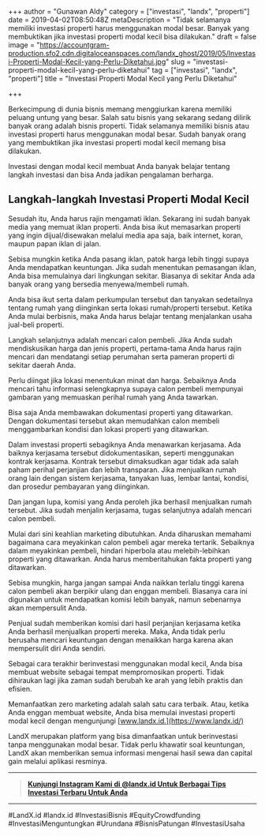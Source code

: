 +++
author = "Gunawan Aldy"
category = ["investasi", "landx", "properti"]
date = 2019-04-02T08:50:48Z
metaDescription = "Tidak selamanya memiliki investasi properti harus menggunakan modal besar. Banyak yang membuktikan jika investasi properti modal kecil bisa dilakukan."
draft = false
image = "https://accountgram-production.sfo2.cdn.digitaloceanspaces.com/landx_ghost/2019/05/Investasi-Properti-Modal-Kecil-yang-Perlu-Diketahui.jpg"
slug = "investasi-properti-modal-kecil-yang-perlu-diketahui"
tag = ["investasi", "landx", "properti"]
title = "Investasi Properti Modal Kecil yang Perlu Diketahui"

+++


Berkecimpung di dunia bisnis memang menggiurkan karena memiliki peluang untung yang besar. Salah satu bisnis yang sekarang sedang dilirik banyak orang adalah bisnis properti. Tidak selamanya memiliki bisnis atau investasi properti harus menggunakan modal besar. Sudah banyak orang yang membuktikan jika investasi properti modal kecil memang bisa dilakukan.

Investasi dengan modal kecil membuat Anda banyak belajar tentang langkah investasi dan bisa Anda jadikan pengalaman berharga.

## Langkah-langkah Investasi Properti Modal Kecil

Sesudah itu, Anda harus rajin mengamati iklan. Sekarang ini sudah banyak media yang memuat iklan properti. Anda bisa ikut memasarkan properti yang ingin dijual/disewakan melalui media apa saja, baik internet, koran, maupun papan iklan di jalan.

Sebisa mungkin ketika Anda pasang iklan, patok harga lebih tinggi supaya Anda mendapatkan keuntungan. Jika sudah menentukan pemasangan iklan, Anda bisa memulainya dari lingkungan sekitar. Biasanya di sekitar Anda ada banyak orang yang bersedia menyewa/membeli rumah.

Anda bisa ikut serta dalam perkumpulan tersebut dan tanyakan sedetailnya tentang rumah yang diinginkan serta lokasi rumah/properti tersebut. Ketika Anda mulai berbisnis, maka Anda harus belajar tentang menjalankan usaha jual-beli properti.

Langkah selanjutnya adalah mencari calon pembeli. Jika Anda sudah mendiskusikan harga dan jenis properti, pertama-tama Anda harus rajin mencari dan mendatangi setiap perumahan serta pameran properti di sekitar daerah Anda.

Perlu diingat jika lokasi menentukan minat dan harga. Sebaiknya Anda mencari tahu informasi selengkapnya supaya calon pembeli mempunyai gambaran yang memuaskan perihal rumah yang Anda tawarkan.

Bisa saja Anda membawakan dokumentasi properti yang ditawarkan. Dengan dokumentasi tersebut akan memudahkan calon membeli menggambarkan kondisi dan lokasi properti yang ditawarkan.

Dalam investasi properti sebagiknya Anda menawarkan kerjasama. Ada baiknya kerjasama tersebut didokumentasikan, seperti menggunakan kontrak kerjasama. Kontrak tersebut dimaksudkan agar tidak ada salah paham perihal perjanjian dan lebih transparan. Jika menjualkan rumah orang lain dengan sistem kerjasama, tanyakan luas, lembar lantai, kondisi, dan prosedur pembayaran yang diinginkan.

Dan jangan lupa, komisi yang Anda peroleh jika berhasil menjualkan rumah tersebut. Jika sudah menjalin kerjasama, tugas selanjutnya adalah mencari calon pembeli.

Mulai dari sini keahlian marketing dibutuhkan. Anda diharuskan memahami bagaimana cara meyakinkan calon pembeli agar mereka tertarik. Sebaiknya dalam meyakinkan pembeli, hindari hiperbola atau melebih-lebihkan properti yang ditawarkan. Anda harus memberitahukan fakta properti yang ditawarkan.

Sebisa mungkin, harga jangan sampai Anda naikkan terlalu tinggi karena calon pembeli akan berpikir ulang dan enggan membeli. Biasanya cara ini digunakan untuk mendapatkan komisi lebih banyak, namun sebenarnya akan mempersulit Anda.

Penjual sudah memberikan komisi dari hasil perjanjian kerjasama ketika Anda berhasil menjualkan properti mereka. Maka, Anda tidak perlu berusaha mencari keuntungan dengan menaikkan harga karena akan mempersulit diri Anda sendiri.

Sebagai cara terakhir berinvestasi menggunakan modal kecil, Anda bisa membuat website sebagai tempat mempromosikan properti. Tidak dihiraukan lagi jika zaman sudah berubah ke arah yang lebih praktis dan efisien.

Memanfaatkan zero marketing adalah salah satu cara terbaik. Atau, ketika Anda enggan membuat website, Anda bisa memulai investasi properti modal kecil dengan mengunjungi [www.landx.id.](https://www.landx.id/)

LandX merupakan platform yang bisa dimanfaatkan untuk berinvestasi tanpa menggunakan modal besar. Tidak perlu khawatir soal keuntungan, LandX akan memberikan semua informasi mengenai hasil sewa dan capital gain melalui aplikasi resminya.

---

> [**Kunjungi Instagram Kami di @landx.id Untuk Berbagai Tips Investasi Terbaru Untuk Anda**](https://instagram.com/landx.id?utm_medium=copy_link)

---

#LandX.id	#landx.id	#InvestasiBisnis	#EquityCrowdfunding	#InvestasiMenguntungkan	#Urundana	#BisnisPatungan	#InvestasiUsaha

